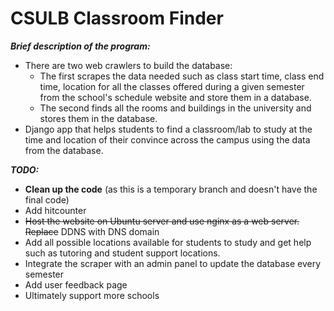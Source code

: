 # CSULB Classroom Finder 
__***Brief description of the program:***__
 - There are two web crawlers to build the database:
   -  The first scrapes the data needed such as class start time, class end time, location for all the classes offered during a given semester from the school's schedule website and store them in a database. 
	 - The second finds all the rooms and buildings in the university and stores them in the database. 
 - Django app that helps students to find a classroom/lab to study at the time and location of their convince across the campus using the data from the database.

__***TODO:***__
- **Clean up the code** (as this is a temporary branch and doesn't have the final code)
- Add hitcounter 
- ~~Host the website on Ubuntu server and use nginx as a web server. Replace~~ DDNS with DNS domain
- Add all possible locations available for students to study and get help such as tutoring and student support locations. 
- Integrate the scraper with an admin panel to update the database every semester
- Add user feedback page 
- Ultimately support more schools 

